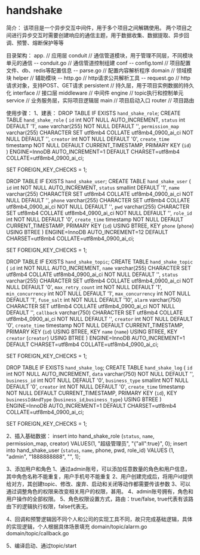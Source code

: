 # handshake
简介：
该项目是一个异步交互中间件，用于多个项目之间解耦使用。
两个项目之间进行异步交互时需要创建响应的通信主题，用于数据收集、数据提取、异步回调、预警、熔断保护等等

目录架构：
app.             // 应用层
conduit          // 通信管道模块，用于管理不同层，不同模块单元的通信
  -- conduit.go  // 通信管道控制组建 
conf
  -- config.toml  // 项目配置文件、db、redis等配置信息
  -- parse.go     // 配置内容解析程序
domain            // 领域模块
helper            // 辅助模块 
  -- http.go      // http请求公共解析工具
  -- request.go   // http请求对象，支持POST、GET请求
persistent        // 持久层，用于项目实例数据的持久化
interface         // 接口层
middleware        // 中间件
engine            // topic执行和控制单元
service           // 业务服务层，实际项目逻辑层
main              // 项目启动入口
router            // 项目路由

使用步骤：
1、建表：
DROP TABLE IF EXISTS `hand_shake_role`;
CREATE TABLE `hand_shake_role` (
`id` int NOT NULL AUTO_INCREMENT,
`status` int DEFAULT '1',
`name` varchar(255) NOT NULL DEFAULT '',
`permission_map` varchar(255) CHARACTER SET utf8mb4 COLLATE utf8mb4_0900_ai_ci NOT NULL DEFAULT '',
`creator` int NOT NULL DEFAULT '0',
`create_time` timestamp NOT NULL DEFAULT CURRENT_TIMESTAMP,
PRIMARY KEY (`id`)
) ENGINE=InnoDB AUTO_INCREMENT=1 DEFAULT CHARSET=utf8mb4 COLLATE=utf8mb4_0900_ai_ci;

SET FOREIGN_KEY_CHECKS = 1;


DROP TABLE IF EXISTS `hand_shake_user`;
CREATE TABLE `hand_shake_user` (
`id` int NOT NULL AUTO_INCREMENT,
`status` smallint DEFAULT '1',
`name` varchar(255) CHARACTER SET utf8mb4 COLLATE utf8mb4_0900_ai_ci NOT NULL DEFAULT '',
`phone` varchar(255) CHARACTER SET utf8mb4 COLLATE utf8mb4_0900_ai_ci NOT NULL DEFAULT '',
`pwd` varchar(255) CHARACTER SET utf8mb4 COLLATE utf8mb4_0900_ai_ci NOT NULL DEFAULT '',
`role_id` int NOT NULL DEFAULT '0',
`create_time` timestamp NOT NULL DEFAULT CURRENT_TIMESTAMP,
PRIMARY KEY (`id`) USING BTREE,
KEY `phone` (`phone`) USING BTREE
) ENGINE=InnoDB AUTO_INCREMENT=12 DEFAULT CHARSET=utf8mb4 COLLATE=utf8mb4_0900_ai_ci;

SET FOREIGN_KEY_CHECKS = 1;


DROP TABLE IF EXISTS `hand_shake_topic`;
CREATE TABLE `hand_shake_topic` (
`id` int NOT NULL AUTO_INCREMENT,
`name` varchar(255) CHARACTER SET utf8mb4 COLLATE utf8mb4_0900_ai_ci NOT NULL DEFAULT '',
`status` varchar(255) CHARACTER SET utf8mb4 COLLATE utf8mb4_0900_ai_ci NOT NULL DEFAULT '0',
`max_retry_count` int NOT NULL DEFAULT '1',
`min_concurrency` int NOT NULL DEFAULT '1',
`max_concurrency` int NOT NULL DEFAULT '1',
`fuse_salt` int NOT NULL DEFAULT '10',
`alarm` varchar(750) CHARACTER SET utf8mb4 COLLATE utf8mb4_0900_ai_ci NOT NULL DEFAULT '',
`callback` varchar(750) CHARACTER SET utf8mb4 COLLATE utf8mb4_0900_ai_ci NOT NULL DEFAULT '',
`creator` int NOT NULL DEFAULT '0',
`create_time` timestamp NOT NULL DEFAULT CURRENT_TIMESTAMP,
PRIMARY KEY (`id`) USING BTREE,
KEY `name` (`name`) USING BTREE,
KEY `creator` (`creator`) USING BTREE
) ENGINE=InnoDB AUTO_INCREMENT=1 DEFAULT CHARSET=utf8mb4 COLLATE=utf8mb4_0900_ai_ci;

SET FOREIGN_KEY_CHECKS = 1;


DROP TABLE IF EXISTS `hand_shake_log`;
CREATE TABLE `hand_shake_log` (
`id` int NOT NULL AUTO_INCREMENT,
`data` varchar(750) NOT NULL DEFAULT '',
`business_id` int NOT NULL DEFAULT '0',
`business_type` smallint NOT NULL DEFAULT '0',
`creator` int NOT NULL DEFAULT '0',
`create_time` timestamp NOT NULL DEFAULT CURRENT_TIMESTAMP,
PRIMARY KEY (`id`),
KEY `businessIdAndType` (`business_id`,`business_type`) USING BTREE
) ENGINE=InnoDB AUTO_INCREMENT=1 DEFAULT CHARSET=utf8mb4 COLLATE=utf8mb4_0900_ai_ci;

SET FOREIGN_KEY_CHECKS = 1;

2、插入基础数据：
insert into hand_shake_role (`status`, `name`, permission_map, creator) VALUES(1, "超级管理员", "{\"all\":true}", 0);
insert into hand_shake_user (`status`, `name`, phone, pwd, role_id) VALUES (1, "admin", "1888888888", "", 1);

3、添加用户和角色
  1、通过admin账号，可以添加任意数量的角色和用户信息，其中角色名称不能重复，用户手机号不能重复
  2、用户创建完成后，将用户id提供给对方，其创建topic、修改、废弃、启动和关闭等动作都需要传该参数
  3、可以通过调整角色的权限来改变相关用户的权限，甚用。
  4、admin账号拥有，角色和用户操作的全部权限。
  5、角色权限设置方式，路由：true/false, true代表有该路由下的逻辑执行权限，false代表无。

4、回调和预警逻辑因不同个人和公司的实现工具不同，故只完成基础逻辑，具体的实现逻辑，个人根据具体场景填充
   domain/topic/alarm.go
   domain/topic/callback.go

5、编译启动、通过topic/start